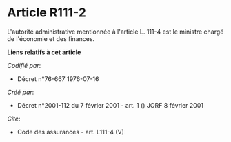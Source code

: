 # Article R111-2

L'autorité administrative mentionnée à l'article L. 111-4 est le ministre chargé de l'économie et des finances.

**Liens relatifs à cet article**

_Codifié par_:

  - Décret n°76-667 1976-07-16

_Créé par_:

  - Décret n°2001-112 du 7 février 2001 - art. 1 () JORF 8 février 2001

_Cite_:

  - Code des assurances - art. L111-4 (V)
